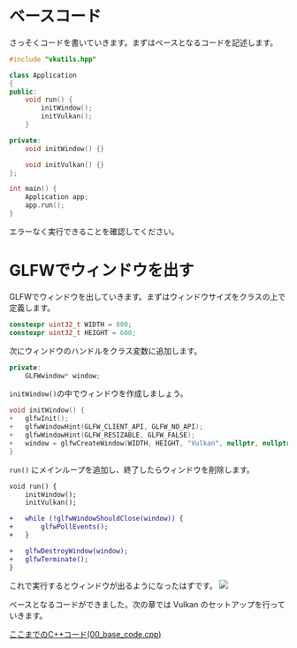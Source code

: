 
# ベースコード
さっそくコードを書いていきます。まずはベースとなるコードを記述します。

```cpp
#include "vkutils.hpp"

class Application
{
public:
    void run() {
        initWindow();
        initVulkan();
    }

private:
    void initWindow() {}

    void initVulkan() {}
};

int main() {
    Application app;
    app.run();
}
```

エラーなく実行できることを確認してください。

# GLFWでウィンドウを出す

GLFWでウィンドウを出していきます。まずはウィンドウサイズをクラスの上で定義します。
```cpp
constexpr uint32_t WIDTH = 800;
constexpr uint32_t HEIGHT = 600;
```

次にウィンドウのハンドルをクラス変数に追加します。
```cpp
private:
    GLFWwindow* window;
```

`initWindow()`の中でウィンドウを作成しましょう。
```cpp
void initWindow() {
+   glfwInit();
+   glfwWindowHint(GLFW_CLIENT_API, GLFW_NO_API);
+   glfwWindowHint(GLFW_RESIZABLE, GLFW_FALSE);
+   window = glfwCreateWindow(WIDTH, HEIGHT, "Vulkan", nullptr, nullptr);
}
```

 `run()` にメインループを追加し、終了したらウィンドウを削除します。
```diff cpp
void run() {
    initWindow();
    initVulkan();

+   while (!glfwWindowShouldClose(window)) {
+       glfwPollEvents();
+   }

+   glfwDestroyWindow(window);
+   glfwTerminate();
}
```

これで実行するとウィンドウが出るようになったはずです。
![](https://storage.googleapis.com/zenn-user-upload/jvumbprttxc40c7ysrstf8ejrwi9)

ベースとなるコードができました。次の章では Vulkan のセットアップを行っていきます。

[ここまでのC++コード(00_base_code.cpp)](https://github.com/nishidate-yuki/vulkan_raytracing_from_scratch/blob/master/code/00_base_code.cpp)

